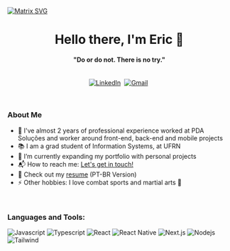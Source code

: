   [![Matrix SVG](https://raw.githubusercontent.com/rodrigograca31/rodrigograca31/master/matrix.svg)](https://www.youtube.com/watch?v=SDkAGkd4NLc) 
<p>
  <h1 align="center"><b>Hello there, I'm Eric 👋</b></h1>
</p>

<p>
  <h4 align="center"><b>"Do or do not. There is no try."</b></h4>
</p>

<p align="center">
<br>
<a href="https://www.linkedin.com/in/eric-madson/"><img src="https://img.shields.io/badge/linkedin-%230077B5.svg?&style=for-the-badge&logo=linkedin&logoColor=white" alt="LinkedIn" /></a>&nbsp;
<a href="mailto:ericmadson67@gmail.com?subject=Hi%20Eric"><img src="https://img.shields.io/badge/gmail-%23D14836.svg?&style=for-the-badge&logo=gmail&logoColor=white" alt="Gmail"/></a>&nbsp;
</p>

<br>

### About Me
- 🚀 I've almost 2 years of professional experience worked at PDA Soluções and worker around front-end, back-end and mobile projects
- 📚 I am a grad student of Information Systems, at UFRN
- 👯 I’m currently expanding my portfolio with personal projects
- 📬 How to reach me: [Let's get in touch!][linkedin]
- 📄 Check out my <a href="https://drive.google.com/file/d/1bLDsKwOIWOcqJsrO0ekCT05UxOYXxYgT/view?usp=sharing">resume</a> (PT-BR Version)
- ⚡ Other hobbies: I love combat sports and martial arts :martial_arts_uniform:

<br>

### Languages and Tools: 

![Javascript](https://img.shields.io/badge/Javascript-F0DB4F?style=for-the-badge&labelColor=black&logo=javascript&logoColor=F0DB4F)
![Typescript](https://img.shields.io/badge/Typescript-007acc?style=for-the-badge&labelColor=black&logo=typescript&logoColor=007acc)
![React](https://img.shields.io/badge/-React-61DBFB?style=for-the-badge&labelColor=black&logo=react&logoColor=61DBFB)
![React Native](https://img.shields.io/badge/React_Native-20232A?style=for-the-badge&logo=react&logoColor=61DAFB)
![Next.js](https://img.shields.io/badge/next.js-000000?style=for-the-badge&logo=nextdotjs&logoColor=white)
![Nodejs](https://img.shields.io/badge/Nodejs-3C873A?style=for-the-badge&labelColor=black&logo=node.js&logoColor=3C873A)
![Tailwind](https://img.shields.io/badge/Tailwind_CSS-092749?style=for-the-badge&logo=tailwindcss&logoColor=06B6D4&labelColor=000000)


<br>
<br>
<br>
<br>


[linkedin]: https://www.linkedin.com/in/eric-madson/
